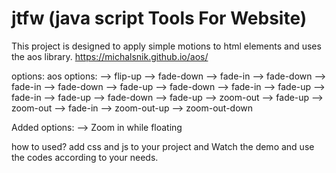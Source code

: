 # jtfw (java script Tools For Website)

This project is designed to apply simple motions to html elements and uses the aos library.
https://michalsnik.github.io/aos/

options:
aos options:
--> flip-up
--> fade-down
--> fade-in
--> fade-down
--> fade-in
--> fade-down
--> fade-up
--> fade-down
--> fade-in
--> fade-up
--> fade-in
--> fade-up
--> fade-down
--> fade-up
--> zoom-out
--> fade-up
--> zoom-out
--> fade-in
--> zoom-out-up
--> zoom-out-down

Added options:
--> Zoom in while floating


how to used?
add css and js to your project and Watch the demo and use the codes according to your needs.
